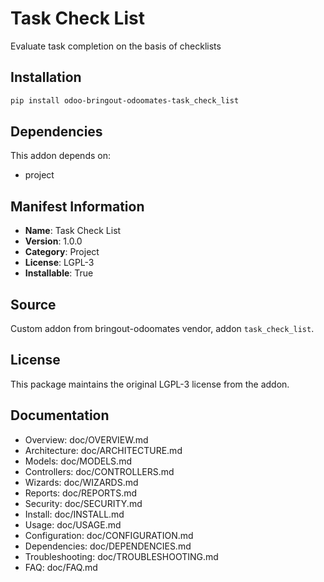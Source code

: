 # Task Check List

Evaluate task completion on the basis of checklists

## Installation

```bash
pip install odoo-bringout-odoomates-task_check_list
```

## Dependencies

This addon depends on:
- project

## Manifest Information

- **Name**: Task Check List
- **Version**: 1.0.0
- **Category**: Project
- **License**: LGPL-3
- **Installable**: True

## Source

Custom addon from bringout-odoomates vendor, addon `task_check_list`.

## License

This package maintains the original LGPL-3 license from the addon.

## Documentation

- Overview: doc/OVERVIEW.md
- Architecture: doc/ARCHITECTURE.md
- Models: doc/MODELS.md
- Controllers: doc/CONTROLLERS.md
- Wizards: doc/WIZARDS.md
- Reports: doc/REPORTS.md
- Security: doc/SECURITY.md
- Install: doc/INSTALL.md
- Usage: doc/USAGE.md
- Configuration: doc/CONFIGURATION.md
- Dependencies: doc/DEPENDENCIES.md
- Troubleshooting: doc/TROUBLESHOOTING.md
- FAQ: doc/FAQ.md
